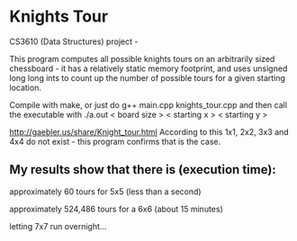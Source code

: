 # Knights Tour
CS3610 (Data Structures) project - 
  
  This program computes all possible knights tours on an arbitrarily sized chessboard - it has a relatively static memory footprint, and uses unsigned long long ints to count up the number of possible tours for a given starting location.

  Compile with make, or just do g++ main.cpp knights_tour.cpp and then call the executable with ./a.out < board size  > < starting x > < starting y >

http://gaebler.us/share/Knight_tour.html
  According to this 1x1, 2x2, 3x3 and 4x4 do not exist - this program confirms that is the case.

## My results show that there is (execution time):

  approximately 60 tours for 5x5 (less than a second)

  approximately 524,486 tours for a 6x6 (about 15 minutes)

  letting 7x7 run overnight...
